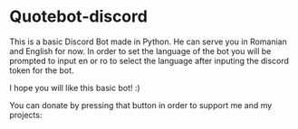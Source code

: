 # Quotebot-discord

This is a basic Discord Bot made in Python. He can serve you in Romanian and English for now. In order to set the language of the bot you will be prompted to input en or ro to select the language after inputing the discord token for the bot.

I hope you will like this basic bot! :)
<br>

You can donate by pressing that button in order to support me and my projects:

